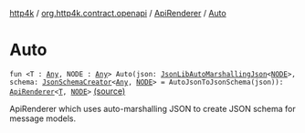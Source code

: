 [http4k](../../index.md) / [org.http4k.contract.openapi](../index.md) / [ApiRenderer](index.md) / [Auto](./-auto.md)

# Auto

`fun <T : `[`Any`](https://kotlinlang.org/api/latest/jvm/stdlib/kotlin/-any/index.html)`, NODE : `[`Any`](https://kotlinlang.org/api/latest/jvm/stdlib/kotlin/-any/index.html)`> Auto(json: `[`JsonLibAutoMarshallingJson`](../../org.http4k.format/-json-lib-auto-marshalling-json/index.md)`<`[`NODE`](-auto.md#NODE)`>, schema: `[`JsonSchemaCreator`](../../org.http4k.util/-json-schema-creator/index.md)`<`[`Any`](https://kotlinlang.org/api/latest/jvm/stdlib/kotlin/-any/index.html)`, `[`NODE`](-auto.md#NODE)`> = AutoJsonToJsonSchema(json)): `[`ApiRenderer`](index.md)`<`[`T`](-auto.md#T)`, `[`NODE`](-auto.md#NODE)`>` [(source)](https://github.com/http4k/http4k/blob/master/http4k-contract/src/main/kotlin/org/http4k/contract/openapi/ApiRenderer.kt#L20)

ApiRenderer which uses auto-marshalling JSON to create JSON schema for message models.

